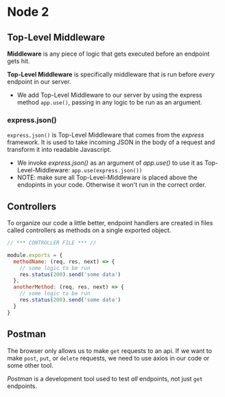 # Node 2

## Top-Level Middleware

**Middleware** is any piece of logic that gets executed before an endpoint gets hit.

**Top-Level Middleware** is specifically middleware that is run before _every_ endpoint in our server.
  * We add Top-Level Middleware to our server by using the express method `app.use()`, passing in any logic to be run as an argument.

### express.json()

`express.json()` is Top-Level Middleware that comes from the _express_ framework. It is used to take incoming JSON in the body of a request and transform it into readable Javascript.
  * We invoke _express.json()_ as an argument of _app.use()_ to use it as Top-Level-Middleware: `app.use(express.json())`
  * NOTE: make sure all Top-Level-Middleware is placed above the endopints in your code. Otherwise it won't run in the correct order.

## Controllers

To organize our code a little better, endpoint handlers are created in files called controllers as methods on a single exported object.

```javascript
// *** CONTROLLER FILE *** //

module.exports = {
  methodName: (req, res, next) => {
    // some logic to be run
    res.status(200).send('some data')
  },
  anotherMethod: (req, res, next) => {
    // some logic to be run
    res.status(200).send('some data')
  }
}
```

## Postman

The browser only allows us to make `get` requests to an api. If we want to make `post`, `put`, or `delete` requests, we need to use axios in our code or some other tool.

*Postman* is a development tool used to test _all_ endpoints, not just `get` endpoints.